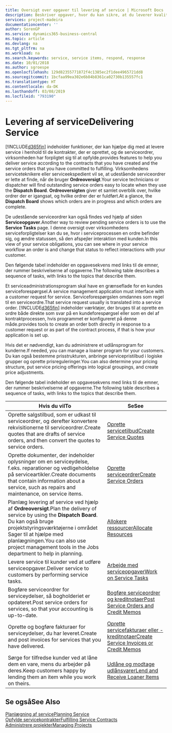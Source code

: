 ```yaml
---
title: Oversigt over opgaver til levering af service | Microsoft Docs
description: Beskriver opgaver, hvor du kan sikre, at du leverer kvalitetsservice og leverer op til aftaler med kunderne.
services: project-madeira
documentationcenter: ''
author: SorenGP
ms.service: dynamics365-business-central
ms.topic: article
ms.devlang: na
ms.tgt_pltfrm: na
ms.workload: na
ms.search.keywords: service, service items, respond, response
ms.date: 10/01/2018
ms.author: sgroespe
ms.openlocfilehash: 129d82355771872f4c1385ec2f1dee4965721dd8
ms.sourcegitcommit: 1bcfaa99ea302e6b84b8361ca02730b135557fc1
ms.translationtype: HT
ms.contentlocale: da-DK
ms.lasthandoff: 03/08/2019
ms.locfileid: "793190"
---
```

# <a name="delivering-service"></a><span data-ttu-id="d2b1f-103">Levering af service</span><span class="sxs-lookup"><span data-stu-id="d2b1f-103">Delivering Service</span></span>
[!INCLUDE[d365fin](includes/d365fin_md.md)] <span data-ttu-id="d2b1f-104">indeholder funktioner, der kan hjælpe dig med at levere service i henhold til de kontrakter, der er oprettet, og de serviceordrer, virksomheden har forpligtet sig til at opfylde.</span><span class="sxs-lookup"><span data-stu-id="d2b1f-104">provides features to help you deliver service according to the contracts that you have created and the service orders that you have committed to fulfilling.</span></span> <span data-ttu-id="d2b1f-105">Virksomhedens serviceteknikere eller serviceekspedient vil se, at udestående serviceordrer er lette at finde, når de bruger **Ordreoversigt**.</span><span class="sxs-lookup"><span data-stu-id="d2b1f-105">Your service technicians or dispatcher will find outstanding service orders easy to locate when they use the **Dispatch Board**.</span></span> <span data-ttu-id="d2b1f-106">**Ordreoversigten** giver et samlet overblik over, hvilke ordrer der er igangsat, og hvilke ordrer der er fuldført.</span><span class="sxs-lookup"><span data-stu-id="d2b1f-106">At a glance, the **Dispatch Board** shows which orders are in progress and which orders are complete.</span></span>  
  
<span data-ttu-id="d2b1f-107">De udestående serviceordrer kan også findes ved hjælp af siden **Serviceopgaver**.</span><span class="sxs-lookup"><span data-stu-id="d2b1f-107">Another way to review pending service orders is to use the **Service Tasks** page.</span></span> <span data-ttu-id="d2b1f-108">I denne oversigt over virksomhedens serviceforpligtelser kan du se, hvor i serviceprocessen en ordre befinder sig, og ændre statussen, så den afspejler interaktion med kunden.</span><span class="sxs-lookup"><span data-stu-id="d2b1f-108">In this view of your service obligations, you can see where in your service workflow an order is and change that status to reflect interactions with your customer.</span></span>  
  
<span data-ttu-id="d2b1f-109">Den følgende tabel indeholder en opgavesekvens med links til de emner, der rummer beskrivelserne af opgaverne.</span><span class="sxs-lookup"><span data-stu-id="d2b1f-109">The following table describes a sequence of tasks, with links to the topics that describe them.</span></span>   

<span data-ttu-id="d2b1f-110">Et serviceadministrationsprogram skal have en grænseflade for en kundes serviceforespørgsel.</span><span class="sxs-lookup"><span data-stu-id="d2b1f-110">A service management application must interface with a customer request for service.</span></span> <span data-ttu-id="d2b1f-111">Serviceforespørgslen omdannes som regel til en serviceordre.</span><span class="sxs-lookup"><span data-stu-id="d2b1f-111">That service request usually is translated into a service order.</span></span> [!INCLUDE[d365fin](includes/d365fin_md.md)] <span data-ttu-id="d2b1f-112">indeholder værktøjer, der bruges til at oprette en ordre både direkte som svar på en kundeforespørgsel eller som en del af kontraktprocessen, hvis programmet er konfigureret på denne måde.</span><span class="sxs-lookup"><span data-stu-id="d2b1f-112">provides tools to create an order both directly in response to a customer request or as part of the contract process, if that is how your application is set up.</span></span>  
  
<span data-ttu-id="d2b1f-113">Hvis det er nødvendigt, kan du administrere et udlånsprogram for kunderne.</span><span class="sxs-lookup"><span data-stu-id="d2b1f-113">If needed, you can manage a loaner program for your customers.</span></span> <span data-ttu-id="d2b1f-114">Du kan også bestemme prisstrukturen, anbringe servicepristilbud i logiske grupper og oprette prisreguleringer.</span><span class="sxs-lookup"><span data-stu-id="d2b1f-114">You can also determine your pricing structure, put service pricing offerings into logical groupings, and create price adjustments.</span></span>  
  
<span data-ttu-id="d2b1f-115">Den følgende tabel indeholder en opgavesekvens med links til de emner, der rummer beskrivelserne af opgaverne.</span><span class="sxs-lookup"><span data-stu-id="d2b1f-115">The following table describes a sequence of tasks, with links to the topics that describe them.</span></span>   
  
|<span data-ttu-id="d2b1f-116">**Hvis du vil**</span><span class="sxs-lookup"><span data-stu-id="d2b1f-116">**To**</span></span>|<span data-ttu-id="d2b1f-117">**Se**</span><span class="sxs-lookup"><span data-stu-id="d2b1f-117">**See**</span></span>|  
|------------|-------------|  
|<span data-ttu-id="d2b1f-118">Oprette salgstilbud, som er udkast til serviceordrer, og derefter konvertere rekvisitionerne til serviceordrer.</span><span class="sxs-lookup"><span data-stu-id="d2b1f-118">Create quotes that are drafts of service orders, and then convert the quotes to service orders.</span></span>|[<span data-ttu-id="d2b1f-119">Oprette servicetilbud</span><span class="sxs-lookup"><span data-stu-id="d2b1f-119">Create Service Quotes</span></span>](service-how-to-create-service-quotes.md)|
|<span data-ttu-id="d2b1f-120">Oprette dokumenter, der indeholder oplysninger om en serviceydelse, f.eks. reparationer og vedligeholdelse på serviceartikler.</span><span class="sxs-lookup"><span data-stu-id="d2b1f-120">Create documents that contain information about a service, such as repairs and maintenance, on service items.</span></span>|[<span data-ttu-id="d2b1f-121">Oprette serviceordrer</span><span class="sxs-lookup"><span data-stu-id="d2b1f-121">Create Service Orders</span></span>](service-how-to-create-service-orders.md)|
|<span data-ttu-id="d2b1f-122">Planlæg levering af service ved hjælp af **Ordreoversigt**.</span><span class="sxs-lookup"><span data-stu-id="d2b1f-122">Plan the delivery of service by using the **Dispatch Board**.</span></span> <span data-ttu-id="d2b1f-123">Du kan også bruge projektstyringsværktøjerne i området Sager til at hjælpe med planlægningen.</span><span class="sxs-lookup"><span data-stu-id="d2b1f-123">You can also use project management tools in the Jobs department to help in planning.</span></span>|[<span data-ttu-id="d2b1f-124">Allokere ressourcer</span><span class="sxs-lookup"><span data-stu-id="d2b1f-124">Allocate Resources</span></span>](service-how-to-allocate-resources.md)|  
|<span data-ttu-id="d2b1f-125">Levere service til kunder ved at udføre serviceopgaver.</span><span class="sxs-lookup"><span data-stu-id="d2b1f-125">Deliver service to customers by performing service tasks.</span></span>|[<span data-ttu-id="d2b1f-126">Arbejde med serviceopgaver</span><span class="sxs-lookup"><span data-stu-id="d2b1f-126">Work on Service Tasks</span></span>](service-how-to-work-on-service-tasks.md)|  
|<span data-ttu-id="d2b1f-127">Bogføre serviceordrer for serviceydelser, så bogholderiet er opdateret.</span><span class="sxs-lookup"><span data-stu-id="d2b1f-127">Post service orders for services, so that your accounting is up-to-date.</span></span>|[<span data-ttu-id="d2b1f-128">Bogføre serviceordrer og kreditnotaer</span><span class="sxs-lookup"><span data-stu-id="d2b1f-128">Post Service Orders and Credit Memos</span></span>](service-how-to-post-service-orders.md)|  
|<span data-ttu-id="d2b1f-129">Oprette og bogføre fakturaer for serviceydelser, du har leveret.</span><span class="sxs-lookup"><span data-stu-id="d2b1f-129">Create and post invoices for services that you have delivered.</span></span>|[<span data-ttu-id="d2b1f-130">Oprette servicefakturaer eller -kreditnotaer</span><span class="sxs-lookup"><span data-stu-id="d2b1f-130">Create Service Invoices or Credit Memos</span></span>](service-how-create-invoices.md)|  
|<span data-ttu-id="d2b1f-131">Sørge for tilfredse kunder ved at låne dem en vare, mens du arbejder på deres.</span><span class="sxs-lookup"><span data-stu-id="d2b1f-131">Keep customers happy by lending them an item while you work on theirs.</span></span>| [<span data-ttu-id="d2b1f-132">Udlåne og modtage udlånsvarer</span><span class="sxs-lookup"><span data-stu-id="d2b1f-132">Lend and Receive Loaner Items</span></span>](service-how-to-lend-receive-loaners.md)|
  
## <a name="see-also"></a><span data-ttu-id="d2b1f-133">Se også</span><span class="sxs-lookup"><span data-stu-id="d2b1f-133">See Also</span></span>  
[<span data-ttu-id="d2b1f-134">Planlægning af service</span><span class="sxs-lookup"><span data-stu-id="d2b1f-134">Planning Service</span></span>](service-plan-service.md)  
[<span data-ttu-id="d2b1f-135">Opfylde servicekontrakter</span><span class="sxs-lookup"><span data-stu-id="d2b1f-135">Fulfilling Service Contracts</span></span>](service-fulfill-service-contracts.md)  
[<span data-ttu-id="d2b1f-136">Administrere projekter</span><span class="sxs-lookup"><span data-stu-id="d2b1f-136">Managing Projects</span></span>](projects-manage-projects.md)  
